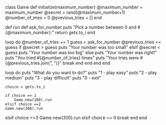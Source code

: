 class Game
	def initialize(maximum_number)
		@maximum_number = maximum_number 
		@secret = rand(@maximum_number+1)
		@number_of_tries = 0
		@previous_tries = []
end

def run 
def ask_for_number
	puts "Pick a number between 0 and #{@maximum_number}:"
	return gets.to_i
end

loop do 
	@number_of_tries += 1 
guess = ask_for_number
@previous_tries << guess
if @secret > guess
	puts "Your number was too small"
elsif @secret < guess
	puts "Your number was too big"
else 
	puts "Your number was right!"
	puts "You tried #{@number_of_tries} times"
	puts "Your tries were #{@previous_tries.join(", ")}"
break
end 
end
end
end

loop do
	puts "What do you want to do?"
	puts "1 - play easy"
	puts "2 - play medium"
	puts "3 - play difficult"
	puts "0 - exit"
	
	choice = gets.to_i
	
	if choice == 1
		Game.new(100).run
	elsif choice ==2 
	Game.new(200).run
elsif choice ==3
Game.new(300).run
	elsif choice == 0 
		break
end
end
